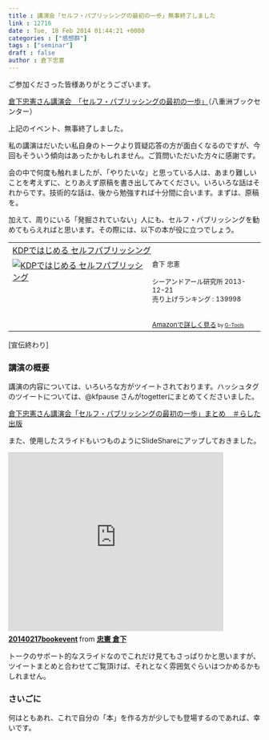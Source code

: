```yaml
---
title : 講演会「セルフ・パブリッシングの最初の一歩」無事終了しました
link : 12716
date : Tue, 18 Feb 2014 01:44:21 +0000
categories : ["感想群"]
tags : ["seminar"]
draft : false
author : 倉下忠憲
---
```


ご参加くださった皆様ありがとうございます。

<a href="http://www.yaesu-book.co.jp/events/talk/2919/" target="_blank">倉下忠憲さん講演会　「セルフ・パブリッシングの最初の一歩」</a>（八重洲ブックセンター）

上記のイベント、無事終了しました。

私の講演はだいたい私自身のトークより質疑応答の方が面白くなるのですが、今回もそういう傾向はあったかもしれません。ご質問いただいた方々に感謝です。

会の中で何度も触れましたが、「やりたいな」と思っている人は、あまり難しいことを考えずに、とりあえず原稿を書き出してみてください。いろいろな話はそれからです。技術的な話は、後から勉強すれば十分間に合います。まずは、原稿を。

加えて、周りにいる「発掘されていない」人にも、セルフ・パブリッシングを勧めてもらえればと思います。その際には、以下の本が役に立つでしょう。

<table  border="0" cellpadding="5"><tr><td colspan="2"><a href="http://www.amazon.co.jp/KDP%E3%81%A7%E3%81%AF%E3%81%98%E3%82%81%E3%82%8B-%E3%82%BB%E3%83%AB%E3%83%95%E3%83%91%E3%83%96%E3%83%AA%E3%83%83%E3%82%B7%E3%83%B3%E3%82%B0-%E5%80%89%E4%B8%8B-%E5%BF%A0%E6%86%B2/dp/4863541384%3FSubscriptionId%3D15SMZCTB9V8NGR2TW082%26tag%3Drashita1000-22%26linkCode%3Dxm2%26camp%3D2025%26creative%3D165953%26creativeASIN%3D4863541384" target="_top">KDPではじめる セルフパブリッシング</a><img src="http://www.assoc-amazon.jp/e/ir?t=rashita1000-22&l=ur2&o=9" width="1" height="1" style="border: none;" alt="" /></td></tr><tr><td valign="top"><a href="http://www.amazon.co.jp/KDP%E3%81%A7%E3%81%AF%E3%81%98%E3%82%81%E3%82%8B-%E3%82%BB%E3%83%AB%E3%83%95%E3%83%91%E3%83%96%E3%83%AA%E3%83%83%E3%82%B7%E3%83%B3%E3%82%B0-%E5%80%89%E4%B8%8B-%E5%BF%A0%E6%86%B2/dp/4863541384%3FSubscriptionId%3D15SMZCTB9V8NGR2TW082%26tag%3Drashita1000-22%26linkCode%3Dxm2%26camp%3D2025%26creative%3D165953%26creativeASIN%3D4863541384" target="_top"><img src="http://ecx.images-amazon.com/images/I/51XYQ5BxD0L._SL160_.jpg" border="0" alt="KDPではじめる セルフパブリッシング" /></a></td><td valign="top"><font size="-1">倉下 忠憲 <br /><br />シーアンドアール研究所  2013-12-21<br />売り上げランキング : 139998<br /><br /><br /><a href="http://www.amazon.co.jp/KDP%E3%81%A7%E3%81%AF%E3%81%98%E3%82%81%E3%82%8B-%E3%82%BB%E3%83%AB%E3%83%95%E3%83%91%E3%83%96%E3%83%AA%E3%83%83%E3%82%B7%E3%83%B3%E3%82%B0-%E5%80%89%E4%B8%8B-%E5%BF%A0%E6%86%B2/dp/4863541384%3FSubscriptionId%3D15SMZCTB9V8NGR2TW082%26tag%3Drashita1000-22%26linkCode%3Dxm2%26camp%3D2025%26creative%3D165953%26creativeASIN%3D4863541384" target="_top">Amazonで詳しく見る</a></font><font size="-2"> by <a href="http://www.goodpic.com/mt/aws/index.html" >G-Tools</a></font></td></tr></table>

[宣伝終わり]

<H3>講演の概要</H3>講演の内容については、いろいろな方がツイートされております。ハッシュタグのツイートについては、@kfpause さんがtogetterにまとめてくださいました。

<a href="http://togetter.com/li/631302" target="_blank">倉下忠憲さん講演会「セルフ・パブリッシングの最初の一歩」まとめ　＃らした出版</a>

また、使用したスライドもいつものようにSlideShareにアップしておきました。

<iframe src="http://www.slideshare.net/slideshow/embed_code/31316343" width="427" height="356" frameborder="0" marginwidth="0" marginheight="0" scrolling="no" style="border:1px solid #CCC; border-width:1px 1px 0; margin-bottom:5px; max-width: 100%;" allowfullscreen> </iframe> <div style="margin-bottom:5px"> <strong> <a href="https://www.slideshare.net/ssuser45f3bd19/20140217bookevent" title="20140217bookevent" target="_blank">20140217bookevent</a> </strong> from <strong><a href="http://www.slideshare.net/ssuser45f3bd19" target="_blank">忠憲 倉下</a></strong> </div>

トークのサポート的なスライドなのでこれだけ見てもさっぱりかと思いますが、ツイートまとめと合わせてご覧頂けば、それとなく雰囲気ぐらいはつかめるかもしれません。

<H3>さいごに</H3>何はともあれ、これで自分の「本」を作る方が少しでも登場するのであれば、幸いです。